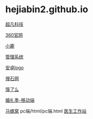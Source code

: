 # hejiabin2.github.io
<a href="https://hejiabin2.github.io//超凡科技/html/超凡科技.html">超凡科技</a>
 
<a href="https://hejiabin2.github.io//360官网/html/360官网.html">360官网</a>

<a href="https://hejiabin2.github.io//小鹿/html/小鹿.html">小鹿</a>
 
<a href="https://hejiabin2.github.io//管理系统/html/管理系统.html">管理系统</a>

<a href="https://hejiabin2.github.io//安卓logo/html/安卓.html">安卓logo</a>
 
<a href="https://hejiabin2.github.io//搜石网/html/首页.html">搜石网</a>
 
<a href="https://hejiabin2.github.io//饿了么/html/饿了么.html">饿了么</a>
 
<a href="https://hejiabin2.github.io//婚礼纪-移动端/html/婚礼纪.html">婚礼季-移动端</a>
 
<a href="https://hejiabin2.github.io//旅游攻略/html/马蜂窝.html">马蜂窝</a>
pc端/html/pc端.html
<a href="https://hejiabin2.github.io//pc端/html/pc端.html">医生工作站</a>
